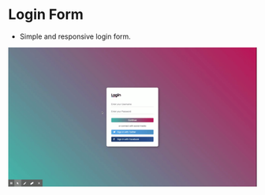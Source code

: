 # Login Form

- Simple and responsive login form.

<img src="https://github.com/jhonnydelima/login-form/blob/main/login-form.gif">